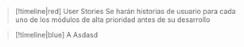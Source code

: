 
> [!timeline|red] User Stories
> Se harán historias de usuario para cada uno de los módulos de alta prioridad antes de su desarrollo

> [!timeline|blue] A
> Asdasd